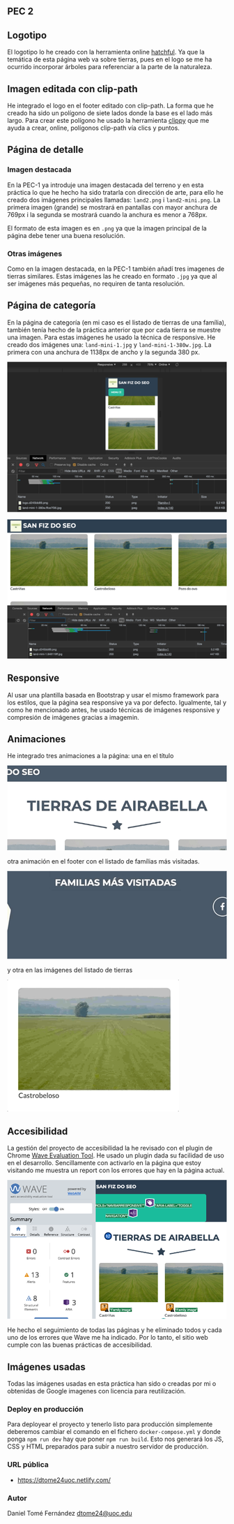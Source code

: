 ## PEC 2

## Logotipo

El logotipo lo he creado con la herramienta online [hatchful](https://hatchful.shopify.com/). Ya que la temática de esta página
web va sobre tierras, pues en el logo se me ha ocurrido incorporar árboles para referenciar a la parte de la naturaleza.

## Imagen editada con clip-path

He integrado el logo en el footer editado con clip-path. La forma que he creado ha sido un polígono de siete lados donde la base
es el lado más largo. Para crear este polígono he usado la herramienta [clippy](https://bennettfeely.com/clippy/) que me ayuda a 
crear, online, polígonos clip-path vía clics y puntos.

## Página de detalle

### Imagen destacada

En la PEC-1 ya introduje una imagen destacada del terreno y en esta práctica lo que he hecho ha sido tratarla con dirección de arte,
para ello he creado dos imágenes principales llamadas: `land2.png` i `land2-mini.png`. La primera imagen (grande) se mostrará en pantallas con 
mayor anchura de 769px i la segunda se mostrará cuando la anchura es menor a 768px.

El formato de esta imagen es en `.png` ya que la imagen principal de la página debe tener una buena resolución.

### Otras imágenes

Como en la imagen destacada, en la PEC-1 también añadí tres imagenes de tierras similares. Estas imágenes las he creado en formato 
`.jpg` ya que al ser imágenes más pequeñas, no requiren de tanta resolución.

## Página de categoría

En la página de categoría (en mi caso es el listado de tierras de una família), también tenía hecho de la práctica anterior que por cada tierra se
muestre una imagen. Para estas imágenes he usado la técnica de responsive. He creado dos imágenes una: `land-mini-1.jpg` y `land-mini-1-380w.jpg`.
La primera con una anchura de 1138px de ancho y la segunda 380 px.

![image responsive](../assets/docs/image-responsive-380w.png)

![image responsive](../assets/docs/image-responsive-full.png)

## Responsive

Al usar una plantilla basada en Bootstrap y usar el mismo framework para los estilos, que la página sea responsive ya va por defecto. 
Igualmente, tal y como he mencionado antes, he usado técnicas de imágenes responsive y compresión de imágenes gracias a imagemin.

## Animaciones

He integrado tres animaciones a la página: una en el título 

![title animation](../assets/docs/animation1.gif)

 otra animación en el footer con el listado de famílias más visitadas.

![footer animation](../assets/docs/animation-footer.gif)

y otra en las imágenes del listado de tierras

![land name animation](../assets/docs/animation-3.gif) 

## Accesibilidad

La gestión del proyecto de accesibilidad la he revisado con el plugin de Chrome [Wave Evaluation Tool](http://wave.webaim.org/). He usado un plugin
dada su facilidad de uso en el desarrollo. Sencillamente con activarlo en la página que estoy visitando me muestra un report
con los errores que hay en la página actual. 

![ejemplo del uso de Wave](../assets/docs/waveaccessibility.png)

He hecho el seguimiento de todas las páginas y he eliminado todos y cada uno de los errores que Wave me ha indicado. Por lo tanto,
el sitio web cumple con las buenas prácticas de accesibilidad.

## Imágenes usadas

Todas las imágenes usadas en esta práctica han sido o creadas por mi o obtenidas de Google imagenes con licencia para reutilización.

### Deploy en producción

Para deployear el proyecto y tenerlo listo para producción simplemente deberemos cambiar el comando en el fichero `docker-compose.yml`
y donde ponga `npm run dev` hay que poner `npm run build`. Esto nos generará los JS, CSS y HTML preparados para subir a nuestro servidor de producción.

### URL pública

* https://dtome24uoc.netlify.com/

### Autor

Daniel Tomé Fernández <dtome24@uoc.edu>
